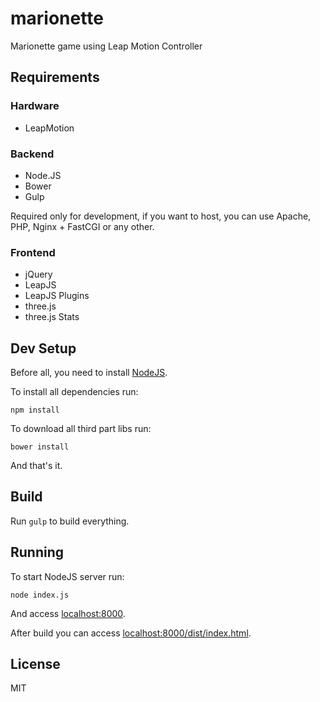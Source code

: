 # marionette

Marionette game using Leap Motion Controller

## Requirements

### Hardware

- LeapMotion

### Backend

- Node.JS
- Bower
- Gulp

Required only for development, if you want to host, you can use Apache, PHP, Nginx + FastCGI or any other.

### Frontend

- jQuery
- LeapJS
- LeapJS Plugins
- three.js
- three.js Stats

## Dev Setup

Before all, you need to install [NodeJS](https://nodejs.org/).

To install all dependencies run:

`npm install`

To download all third part libs run:

`bower install`

And that's it.

## Build

Run `gulp` to build everything.

## Running

To start NodeJS server run:

`node index.js`

And access [localhost:8000](http://localhost:8000).

After build you can access [localhost:8000/dist/index.html](http://localhost:8000/dist/index.html).

## License

MIT
